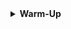 <details>
<summary><b>Warm-Up</b></summary

- Warming up is one of the most important parts of working out. It prevents injury by increasing your muscle temperature, which makes them more flexible hence less prone to injury. This ensures you will be able to work out for many years to come.

- It increases your heart rate, which increases blood flow thus delivering more oxygen and nutrients to your muscles - making them ready for exercise!

- It also increases the production of synovial fluid which lubricates your joints. This reduces friction and allows smoother movements

- A good warm-up will improve muscle contractility, allowing you to generate more force and power during your workout, leading to better workout performance and overall gains

- You can see I include warming up your rotator cuffs in every upper-body day. This is because, in my mind, they're the most important bodypart to warm-up to ensure shoulder injuries are prevented

- Your rotator cuff is a group of muslces and tendons in your shoulders that allow your shoulders to rotate and is fundamental for nearly all upper body exercises - healthy shoulders are so important for a long and prosperous gym career as they're used in nearly every single upper-body exercise

- ENSURE YOU'RE WARMING UP BEFORE EVERY SINGLE WORKOUT and please follow the tutorial videos provided!

<details>
<summary><b>Arms</b></summary>

Rotator Cuffs:

<figure class="video_container">
  <video controls={true}>
    <source src="https://github.com/jakebayliss/jpfitness/assets/101162903/2eee275c-1fc1-4994-936d-cb06dc9bf643" type="video/mp4">
  </video>
</figure>

- Use 1kg or 2kg dumbbells and lock your elbows as if you're at the top of a bicep curl (as in the video)

- Rotate your arms outwards and bring back to centre, repeating for 10-15 reps until your shoulders feel nice and warm

- Then, as in the video, hold your arms in-line with your shoudlers and rotate the dumbbells forward for 10-15 reps 

Arm Circles:

<figure class="video_container">
  <video controls={true}>
    <source src="https://github.com/jakebayliss/jpfitness/assets/101162903/146a0e02-e370-4273-bd41-1b3fc8af2cde" type="video/mp4">
  </video>
</figure>

- Straighten your arm then swing it in circles for 10-15 reps on each side going forward, then another 10-15 going backwards

Overheads:

<figure class="video_container">
  <video controls={true}>
    <source src="https://github.com/jakebayliss/jpfitness/assets/101162903/2b932401-05e8-4839-9422-e0d0f61f30a6" type="video/mp4">
  </video>
</figure>

- Hold one arm above your head then grab the elbow of that arm with your opposite hand 

- Pull down and hold for 15-30 seconds, repeat on other side

Arm Bar Stretch:

<figure class="video_container">
  <video controls={true}>
    <source src="https://github.com/jakebayliss/jpfitness/assets/101162903/9960695f-2feb-4afe-b4a8-8a1ed553af11" type="video/mp4">
  </video>
</figure>

- Cross one arm in front of your chest and hold it there with your other arm for 30 seconds, repeat on other side

</details>

<details>
<summary><b>Chest & Back</b></summary>

Rotator Cuffs:

<figure class="video_container">
  <video controls={true}>
    <source src="https://github.com/jakebayliss/jpfitness/assets/101162903/2eee275c-1fc1-4994-936d-cb06dc9bf643" type="video/mp4">
  </video>
</figure>

- Use 1kg or 2kg dumbbells and lock your elbows as if you're at the top of a bicep curl (as in the video)

- Rotate your arms outwards and bring back to centre, repeating for 10-15 reps until your shoulders feel nice and warm

- Then, as in the video, hold your arms in-line with your shoudlers and rotate the dumbbells forward for 10-15 reps 

Seated Chest & Back:

<figure class="video_container">
  <video controls={true}>
    <source src="https://github.com/jakebayliss/jpfitness/assets/101162903/58f36346-90a0-4e5b-81c3-f8ee697a63e1" type="video/mp4">
  </video>
</figure>

- Sit on your knees and grab the back of your head with one arm 

- Turn your body in that direction, opening up the chest and warming up the back, hold at the top and repeat 10 times on each side

Warm Up SS: 
<figure class="video_container">
  <video controls={true}>
    <source src="https://github.com/jakebayliss/jpfitness/assets/101162903/e388a763-62b6-42ef-9964-7855b33bfd7e" type="video/mp4">
  </video>
</figure>

- Start with knee push-ups 

- Then move in to lying on your stomach with feet and hands off the ground, extend arms out in front of you and pull back

- As your arms come by your head lift your head and arch your back

- Do minimum 12 reps for a good warm up

</details>

<details>
<summary><b>Legs</b></summary>

Hamstring & Quad Stretch:

<figure class="video_container">
  <video controls={true}>
    <source src="https://github.com/jakebayliss/jpfitness/assets/101162903/7cf222cd-a6d0-4064-ab95-7ea19b2e33d2" type="video/mp4">
  </video>
</figure>

- Legs shoulder width apart and hold them straight, then lean over and touch (or try touch) your toes, hold at the bottom and repeat as many times as you need

- Standard quad stretch, balance on one leg and pull other leg so your foot's touching your bum

Freeweight Squats:

<figure class="video_container">
  <video controls={true}>
    <source src="https://github.com/jakebayliss/jpfitness/assets/101162903/2a49d3fe-67c5-43cc-ab3a-845dad1264db" type="video/mp4">
  </video>
</figure>

- Feet shoulder width apart, sit back into the squat and keep back in neutral position

- 10 reps minimum

Spiderman Stretch:

<figure class="video_container">
  <video controls={true}>
    <source src="https://github.com/jakebayliss/jpfitness/assets/101162903/3b7bdbdf-6a38-4ea6-bc9d-dcd89300f131" type="video/mp4">
  </video>
</figure>

- Start in plank, bring one foot up by your head, extend arm on the same side up towards the sky and rotate your torso 

- Repeat on the other side, 10 reps total (or as many as you think you need for a good warm-up!)

</details>

<details>
<summary><b>Shoulders</b></summary>

Rotator Cuffs:

<figure class="video_container">
  <video controls={true}>
    <source src="https://github.com/jakebayliss/jpfitness/assets/101162903/2eee275c-1fc1-4994-936d-cb06dc9bf643" type="video/mp4">
  </video>
</figure>

- Use 1kg or 2kg dumbbells and lock your elbows as if you're at the top of a bicep curl (as in the video)

- Rotate your arms outwards and bring back to centre, repeating for 10-15 reps until your shoulders feel nice and warm

- Then, as in the video, hold your arms in-line with your shoudlers and rotate the dumbbells forward for 10-15 reps 

Shoulder Circles:

<figure class="video_container">
  <video controls={true}>
    <source src="https://github.com/jakebayliss/jpfitness/assets/101162903/18fb6fb6-de7d-4758-bd96-4fa324fd8a00" type="video/mp4">
  </video>
</figure>

- Very similar to arm circles but hold your shoulders and rotate more outwards rather than in a straight line

- Best explanation is to just copy the video

Arm Circles:

<figure class="video_container">
  <video controls={true}>
    <source src="https://github.com/jakebayliss/jpfitness/assets/101162903/146a0e02-e370-4273-bd41-1b3fc8af2cde" type="video/mp4">
  </video>
</figure>

- Straighten your arm then swing it in circles for 10-15 reps on each side going forward, then another 10-15 going backwards

Bear Hugs:

<figure class="video_container">
  <video controls={true}>
    <source src="https://github.com/jakebayliss/jpfitness/assets/101162903/e6f29557-1c51-4cb4-bafb-573d09e6a47d" type="video/mp4">
  </video>
</figure>

- Simple loosening stretch, wobble your arms around and then cross them (like a bear hug), hold for a few seconds and repeat by switching arms

- Do as many reps as you need! 

</details>
